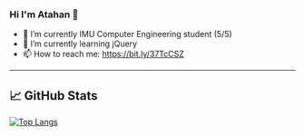### Hi I'm Atahan 👋


- 🔭 I’m currently IMU Computer Engineering student (5/5)
- 🌱 I’m currently learning jQuery
- 📫 How to reach me: https://bit.ly/37TcCSZ
-----------------------------------------------------------------

## &#x1f4c8; GitHub Stats
[![Top Langs](https://github-readme-stats.vercel.app/api/top-langs/?username=AtahanKocc)](https://github.com/anuraghazra/github-readme-stats)

